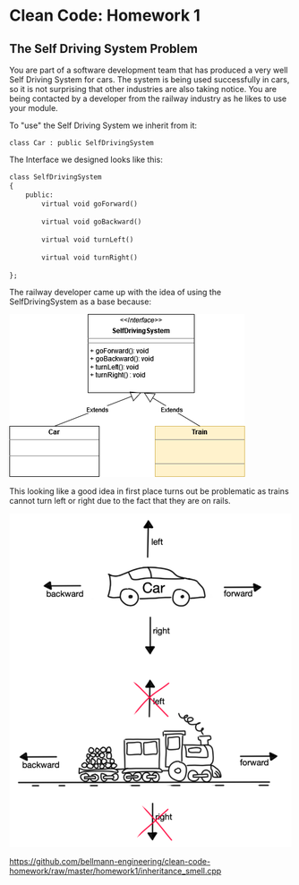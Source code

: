 # Clean Code: Homework 1

## The Self Driving System Problem

You are part of a software development team that has produced a very well Self Driving System for cars. 
The system is being used successfully in cars, so it is not surprising that other industries are also taking notice. You are being contacted by a developer from the railway industry as he likes to use your module.

To "use" the Self Driving System we inherit from it:

```
class Car : public SelfDrivingSystem
```

The Interface we designed looks like this:

```
class SelfDrivingSystem
{
    public:
        virtual void goForward() 

        virtual void goBackward()

        virtual void turnLeft()

        virtual void turnRight()
        
};
```

The railway developer came up with the idea of using the SelfDrivingSystem as a base because:

![UML](https://github.com/bellmann-engineering/clean-code-homework/raw/master/homework1/uml_idea.png)

This looking like a good idea in first place turns out be problematic as trains cannot turn left or right due to the fact that they are on rails.

![UML](https://github.com/bellmann-engineering/clean-code-homework/raw/master/homework1/inheritance_smell.png)

[https://github.com/bellmann-engineering/clean-code-homework/raw/master/homework1/inheritance_smell.cpp
](https://github.com/bellmann-engineering/clean-code-homework/blob/b498ed8af38c3b67ff041f63b1f870eb425ad0e7/homework1/inheritance_smell.cpp) 
